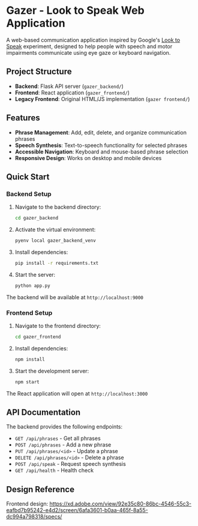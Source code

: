 # Gazer - Look to Speak Web Application

A web-based communication application inspired by Google's [Look to Speak](https://experiments.withgoogle.com/looktospeak) experiment, designed to help people with speech and motor impairments communicate using eye gaze or keyboard navigation.

## Project Structure

- **Backend**: Flask API server (`gazer_backend/`)
- **Frontend**: React application (`gazer_frontend/`)
- **Legacy Frontend**: Original HTML/JS implementation (`gazer frontend/`)

## Features

- **Phrase Management**: Add, edit, delete, and organize communication phrases
- **Speech Synthesis**: Text-to-speech functionality for selected phrases
- **Accessible Navigation**: Keyboard and mouse-based phrase selection
- **Responsive Design**: Works on desktop and mobile devices

## Quick Start

### Backend Setup

1. Navigate to the backend directory:
   ```bash
   cd gazer_backend
   ```

2. Activate the virtual environment:
   ```bash
   pyenv local gazer_backend_venv
   ```

3. Install dependencies:
   ```bash
   pip install -r requirements.txt
   ```

4. Start the server:
   ```bash
   python app.py
   ```

The backend will be available at `http://localhost:9000`

### Frontend Setup

1. Navigate to the frontend directory:
   ```bash
   cd gazer_frontend
   ```

2. Install dependencies:
   ```bash
   npm install
   ```

3. Start the development server:
   ```bash
   npm start
   ```

The React application will open at `http://localhost:3000`

## API Documentation

The backend provides the following endpoints:

- `GET /api/phrases` - Get all phrases
- `POST /api/phrases` - Add a new phrase
- `PUT /api/phrases/<id>` - Update a phrase
- `DELETE /api/phrases/<id>` - Delete a phrase
- `POST /api/speak` - Request speech synthesis
- `GET /api/health` - Health check

## Design Reference

Frontend design: https://xd.adobe.com/view/92e35c80-86bc-4546-55c3-eafbd7b95242-e4d2/screen/6afa3601-b0aa-465f-8a55-dc994a798318/specs/
